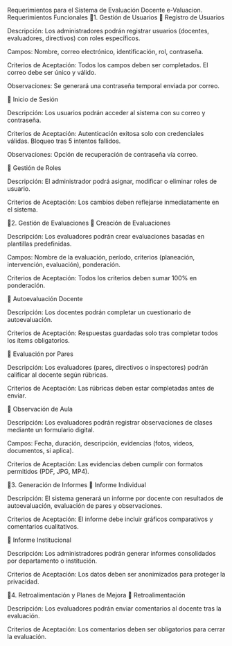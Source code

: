 Requerimientos para el Sistema de Evaluación Docente e-Valuacion.
Requerimientos Funcionales
🔧1. Gestión de Usuarios
📌 Registro de Usuarios

Descripción: Los administradores podrán registrar usuarios (docentes, evaluadores, directivos) con roles específicos.

Campos: Nombre, correo electrónico, identificación, rol, contraseña.

Criterios de Aceptación: Todos los campos deben ser completados. El correo debe ser único y válido.

Observaciones: Se generará una contraseña temporal enviada por correo.

📌 Inicio de Sesión

Descripción: Los usuarios podrán acceder al sistema con su correo y contraseña.

Criterios de Aceptación: Autenticación exitosa solo con credenciales válidas. Bloqueo tras 5 intentos fallidos.

Observaciones: Opción de recuperación de contraseña vía correo.

📌 Gestión de Roles

Descripción: El administrador podrá asignar, modificar o eliminar roles de usuario.

Criterios de Aceptación: Los cambios deben reflejarse inmediatamente en el sistema.

🔧2. Gestión de Evaluaciones
📌 Creación de Evaluaciones

Descripción: Los evaluadores podrán crear evaluaciones basadas en plantillas predefinidas.

Campos: Nombre de la evaluación, período, criterios (planeación, intervención, evaluación), ponderación.

Criterios de Aceptación: Todos los criterios deben sumar 100% en ponderación.

📌 Autoevaluación Docente

Descripción: Los docentes podrán completar un cuestionario de autoevaluación.

Criterios de Aceptación: Respuestas guardadas solo tras completar todos los ítems obligatorios.

📌 Evaluación por Pares

Descripción: Los evaluadores (pares, directivos o inspectores) podrán calificar al docente según rúbricas.

Criterios de Aceptación: Las rúbricas deben estar completadas antes de enviar.

📌 Observación de Aula

Descripción: Los evaluadores podrán registrar observaciones de clases mediante un formulario digital.

Campos: Fecha, duración, descripción, evidencias (fotos, videos, documentos, si aplica).

Criterios de Aceptación: Las evidencias deben cumplir con formatos permitidos (PDF, JPG, MP4).

🔧3. Generación de Informes
📌 Informe Individual

Descripción: El sistema generará un informe por docente con resultados de autoevaluación, evaluación de pares y observaciones.

Criterios de Aceptación: El informe debe incluir gráficos comparativos y comentarios cualitativos.

📌 Informe Institucional

Descripción: Los administradores podrán generar informes consolidados por departamento o institución.

Criterios de Aceptación: Los datos deben ser anonimizados para proteger la privacidad.

🔧4. Retroalimentación y Planes de Mejora
📌 Retroalimentación

Descripción: Los evaluadores podrán enviar comentarios al docente tras la evaluación.

Criterios de Aceptación: Los comentarios deben ser obligatorios para cerrar la evaluación.
